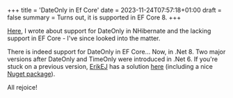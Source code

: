 +++
title = 'DateOnly in Ef Core'
date = 2023-11-24T07:57:18+01:00
draft = false
summary = Turns out, it is supported in EF Core 8.
+++

[Here](https://tofticles.dk/2023/fiscal-period-and-dates/), I wrote about support for DateOnly in NHibernate and the lacking support in EF Core - I've since looked into the matter. 

There is indeed support for DateOnly in EF Core... Now, in .Net 8. Two major versions after DateOnly and TimeOnly were introduced in .Net 6. If you're stuck on a previous version, [ErikEJ](https://erikej.github.io/) has a solution [here](https://erikej.github.io/efcore/sqlserver/2023/09/03/efcore-dateonly-timeonly.html) (including a nice [Nuget package](https://www.nuget.org/packages/ErikEJ.EntityFrameworkCore.SqlServer.DateOnlyTimeOnly)).

All rejoice!